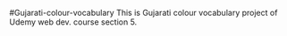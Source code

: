 #Gujarati-colour-vocabulary
This is Gujarati colour vocabulary project of Udemy web dev. course section 5.